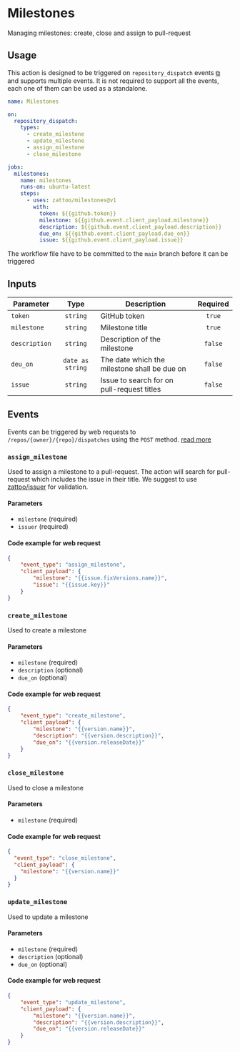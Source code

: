 # Milestones

Managing milestones: create, close and assign to pull-request

## Usage

This action is designed to be triggered on `repository_dispatch` events [⧉](https://docs.github.com/en/actions/learn-github-actions/events-that-trigger-workflows#repository_dispatch)
and supports multiple events. It is not required to support all the events, each one of them can be used as a standalone.

```yml
name: Milestones

on:
  repository_dispatch:
    types:
      - create_milestone
      - update_milestone
      - assign_milestone
      - close_milestone

jobs:
  milestones:
    name: milestones
    runs-on: ubuntu-latest
    steps:
      - uses: zattoo/milestones@v1
        with:
          token: ${{github.token}}
          milestone: ${{github.event.client_payload.milestone}}
          description: ${{github.event.client_payload.description}}
          due_on: ${{github.event.client_payload.due_on}}
          issue: ${{github.event.client_payload.issue}}
```

The workflow file have to be committed to the `main` branch before it can be triggered


## Inputs


| Parameter     | Type      |      Description      |  Required  |
|---------------|:---------:|---------------------|:----------:|
| `token`       | `string`  | GitHub token          | `true`     |
| `milestone`   | `string`  | Milestone title       | `true`     |
| `description` | `string`  | Description of the milestone | `false` |
| `deu_on`      | `date as string` | The date which the milestone shall be due on | `false` |
| `issue`       | `string`  | Issue to search for on pull-request titles | `false` |

## Events

Events can be triggered by web requests to `/repos/{owner}/{repo}/dispatches` using the `POST` method. [read more](https://docs.github.com/en/rest/reference/repos#create-a-repository-dispatch-event)

### `assign_milestone`

Used to assign a milestone to a pull-request.
The action will search for pull-request which includes the issue in their title.
We suggest to use [zattoo/issuer](https://github.com/zattoo/issuer) for validation.

#### Parameters
- `milestone` (required)
- `issuer` (required)

#### Code example for web request

```json
{
    "event_type": "assign_milestone",
    "client_payload": {
        "milestone": "{{issue.fixVersions.name}}",
        "issue": "{{issue.key}}"
    }
}
```

### `create_milestone`

Used to create a milestone

#### Parameters

- `milestone` (required)
- `description` (optional)
- `due_on` (optional)

#### Code example for web request

```json
{
    "event_type": "create_milestone",
    "client_payload": {
        "milestone": "{{version.name}}",
        "description": "{{version.description}}",
        "due_on": "{{version.releaseDate}}"
    }
}
```


### `close_milestone`

Used to close a milestone

#### Parameters

- `milestone` (required)

#### Code example for web request

```json
{
  "event_type": "close_milestone",
  "client_payload": {
    "milestone": "{{version.name}}"
  }
}
```

### `update_milestone`

Used to update a milestone

#### Parameters

- `milestone` (required)
- `description` (optional)
- `due_on` (optional)

#### Code example for web request

```json
{
    "event_type": "update_milestone",
    "client_payload": {
        "milestone": "{{version.name}}",
        "description": "{{version.description}}",
        "due_on": "{{version.releaseDate}}"
    }
}
```
